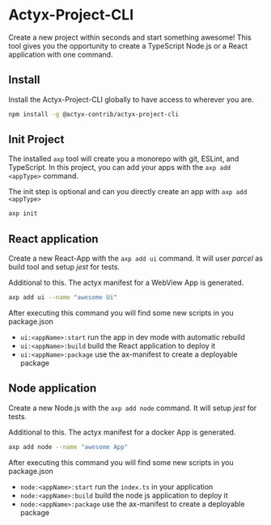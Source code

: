 # Actyx-Project-CLI

Create a new project within seconds and start something awesome! This tool gives you the opportunity to create a TypeScript Node.js or a React application with one command.

## Install

Install the Actyx-Project-CLI globally to have access to wherever you are.

```bash
npm install -g @actyx-contrib/actyx-project-cli
```

## Init Project

The installed `axp` tool will create you a monorepo with git, ESLint, and TypeScript. In this project, you can add your apps with the `axp add <appType>` command.

The init step is optional and can you directly create an app with `axp add <appType>`

```bash
axp init
```

## React application

Create a new React-App with the `axp add ui` command. It will user *parcel* as build tool and setup *jest* for tests.

Additional to this. The actyx manifest for a WebView App is generated.

```bash
axp add ui --name "awesome Ui"
```

After executing this command you will find some new scripts in you package.json

- `ui:<appName>:start` run the app in dev mode with automatic rebuild
- `ui:<appName>:build` build the React application to deploy it
- `ui:<appName>:package` use the ax-manifest to create a deployable package

## Node application

Create a new Node.js with the `axp add node` command. It will setup *jest* for tests.

Additional to this. The actyx manifest for a docker App is generated.

```bash
axp add node --name "awesome App"
```

After executing this command you will find some new scripts in you package.json

- `node:<appName>:start` run the `index.ts` in your application
- `node:<appName>:build` build the node js application to deploy it
- `node:<appName>:package` use the ax-manifest to create a deployable package
